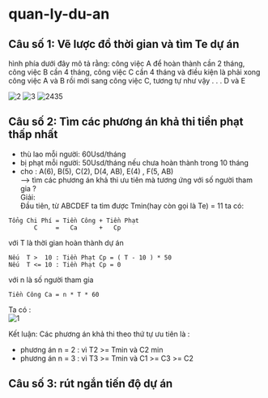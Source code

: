 # quan-ly-du-an
## Câu số 1: Vẽ lược đồ thời gian và tìm Te dự án
hình phía dưới đây mô tả rằng: công việc A để hoàn thành cần 2 tháng, công việc B cần 4 tháng, công việc C cần 4 tháng và điều kiện là phải xong công việc A và B rồi mới sang công việc C, tương tự như vậy . . . D và E  

![2](https://user-images.githubusercontent.com/86332370/153129594-8e7fc541-681d-4ca3-9151-855d068aa000.PNG)
![3](https://user-images.githubusercontent.com/86332370/153129652-e09b4329-8dae-4676-b22e-1b989e4f566a.PNG)
![2435](https://user-images.githubusercontent.com/86332370/153133477-d93a3e05-1c36-427f-958c-fa7e12dea758.png)


## Câu số 2: Tìm các phương án khả thi tiền phạt thấp nhất 
- thù lao mỗi người: 60Usd/tháng  
- bị phạt mỗi người: 50Usd/tháng nếu chưa hoàn thành trong 10 tháng  
- cho : A(6), B(5), C(2), D(4, AB), E(4) , F(5, AB)  
--> tìm các phương án khả thi ưu tiên mà tương ứng với số người tham gia ?  
Giải:  
Đầu tiên, từ ABCDEF ta tìm được Tmin(hay còn gọi là Te) = 11
ta có:  
```
Tổng Chi Phí = Tiền Công + Tiền Phạt  
       C     =   Ca      +   Cp
```
với T là thời gian hoàn thành dự án
```
Nếu  T >  10 : Tiền Phạt Cp = ( T - 10 ) * 50
Nếu  T <= 10 : Tiền Phạt Cp = 0
```
với n là số người tham gia
```
Tiền Công Ca = n * T * 60
```
Ta có :  
 ![1](https://user-images.githubusercontent.com/86332370/153129078-a389bde5-0d2f-44d3-8f0d-251eafad84a1.PNG)

Kết luận: Các phương án khả thi theo thứ tự ưu tiên là :
- phương án n = 2 : vì T2 >= Tmin và C2 min
- phương án n = 3 : vì T3 >= Tmin và C1 >= C3 >= C2  

## Câu số 3: rút ngắn tiến độ dự án

